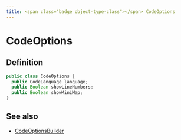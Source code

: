 ```yaml
---
title: <span class="badge object-type-class"></span> CodeOptions
---
```

# <span class="badge object-type-class"></span> CodeOptions

## Definition

```java
public class CodeOptions {
  public CodeLanguage language;
  public Boolean showLineNumbers;
  public Boolean showMiniMap;
}
```
## See also

 * <span class="badge builder"></span> [CodeOptionsBuilder](./builder-CodeOptionsBuilder.md)
